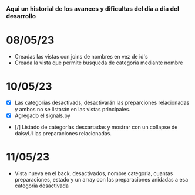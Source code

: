 ### Aqui un historial de los avances y dificultas del dia a dia del desarrollo

# 08/05/23
- Creadas las vistas con joins de nombres en vez de id's
- Creada la vista que permite busqueda de categoria mediante nombre

# 10/05/23
- [x] Las categorias desactivads, desactivarán las preparciones relacionadas y ambos no se listarán en las vistas principales.
- [x] Agregado el signals.py
- [/] Listado de categorías descartadas y mostrar con un collapse de daisyUI las preparaciones relacionadas.

# 11/05/23
- Vista nueva en el back, desactivados, nombre categoria, cuantas preparaciones, estado y un array con las preparaciones anidadas a esa categoria desactivada

